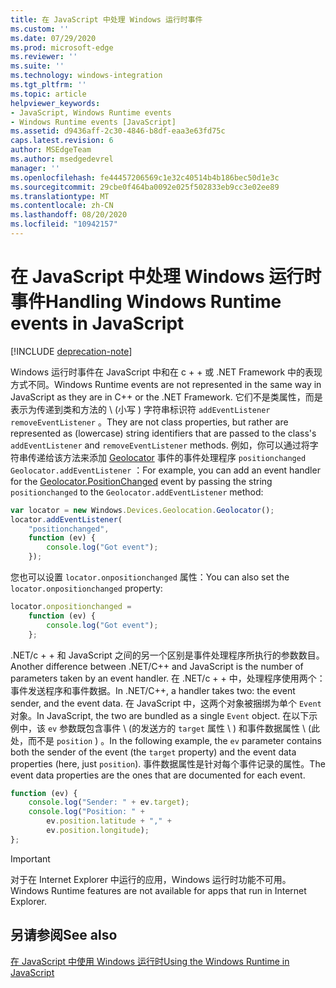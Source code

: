 ```yaml
---
title: 在 JavaScript 中处理 Windows 运行时事件
ms.custom: ''
ms.date: 07/29/2020
ms.prod: microsoft-edge
ms.reviewer: ''
ms.suite: ''
ms.technology: windows-integration
ms.tgt_pltfrm: ''
ms.topic: article
helpviewer_keywords:
- JavaScript, Windows Runtime events
- Windows Runtime events [JavaScript]
ms.assetid: d9436aff-2c30-4846-b8df-eaa3e63fd75c
caps.latest.revision: 6
author: MSEdgeTeam
ms.author: msedgedevrel
manager: ''
ms.openlocfilehash: fe44457206569c1e32c40514b4b186bec50d1e3c
ms.sourcegitcommit: 29cbe0f464ba0092e025f502833eb9cc3e02ee89
ms.translationtype: MT
ms.contentlocale: zh-CN
ms.lasthandoff: 08/20/2020
ms.locfileid: "10942157"
---
```

# <span data-ttu-id="73527-102">在 JavaScript 中处理 Windows 运行时事件</span><span class="sxs-lookup"><span data-stu-id="73527-102">Handling Windows Runtime events in JavaScript</span></span>  

[!INCLUDE [deprecation-note](../includes/legacy-edge-note.md)]  

<span data-ttu-id="73527-103">Windows 运行时事件在 JavaScript 中和在 c + + 或 .NET Framework 中的表现方式不同。</span><span class="sxs-lookup"><span data-stu-id="73527-103">Windows Runtime events are not represented in the same way in JavaScript as they are in C++ or the .NET Framework.</span></span>  <span data-ttu-id="73527-104">它们不是类属性，而是表示为传递到类和方法的 \ (小写 ) 字符串标识符 `addEventListener` `removeEventListener` 。</span><span class="sxs-lookup"><span data-stu-id="73527-104">They are not class properties, but rather are represented as \(lowercase\) string identifiers that are passed to the class's `addEventListener` and `removeEventListener` methods.</span></span>  <span data-ttu-id="73527-105">例如，你可以通过将字符串传递给该方法来添加 [Geolocator][UwpWindowsGeolocationGeolocatorDevicesPositionChanged] 事件的事件处理程序 `positionchanged` `Geolocator.addEventListener` ：</span><span class="sxs-lookup"><span data-stu-id="73527-105">For example, you can add an event handler for the [Geolocator.PositionChanged][UwpWindowsGeolocationGeolocatorDevicesPositionChanged] event by passing the string `positionchanged` to the `Geolocator.addEventListener` method:</span></span>  

```javascript  
var locator = new Windows.Devices.Geolocation.Geolocator();
locator.addEventListener(
    "positionchanged",
    function (ev) {
        console.log("Got event");
    });
```  

<span data-ttu-id="73527-106">您也可以设置 `locator.onpositionchanged` 属性：</span><span class="sxs-lookup"><span data-stu-id="73527-106">You can also set the `locator.onpositionchanged` property:</span></span>  

```javascript
locator.onpositionchanged =
    function (ev) {
        console.log("Got event");
    };
```  

<span data-ttu-id="73527-107">.NET/c + + 和 JavaScript 之间的另一个区别是事件处理程序所执行的参数数目。</span><span class="sxs-lookup"><span data-stu-id="73527-107">Another difference between .NET/C++ and JavaScript is the number of parameters taken by an event handler.</span></span>  <span data-ttu-id="73527-108">在 .NET/c + + 中，处理程序使用两个：事件发送程序和事件数据。</span><span class="sxs-lookup"><span data-stu-id="73527-108">In .NET/C++, a handler takes two:  the event sender, and the event data.</span></span>  <span data-ttu-id="73527-109">在 JavaScript 中，这两个对象被捆绑为单个 `Event` 对象。</span><span class="sxs-lookup"><span data-stu-id="73527-109">In JavaScript, the two are bundled as a single `Event` object.</span></span>  <span data-ttu-id="73527-110">在以下示例中，该 `ev` 参数既包含事件 \ (的发送方的 `target` 属性 \ ) 和事件数据属性 \ (此处，而不是 `position` ) 。</span><span class="sxs-lookup"><span data-stu-id="73527-110">In the following example, the `ev` parameter contains both the sender of the event \(the `target` property\) and the event data properties \(here, just `position`\).</span></span>  <span data-ttu-id="73527-111">事件数据属性是针对每个事件记录的属性。</span><span class="sxs-lookup"><span data-stu-id="73527-111">The event data properties are the ones that are documented for each event.</span></span>  

```javascript
function (ev) {
    console.log("Sender: " + ev.target);
    console.log("Position: " +
        ev.position.latitude + "," +
        ev.position.longitude);
};
```  

> [!IMPORTANT]
> <span data-ttu-id="73527-112">对于在 Internet Explorer 中运行的应用，Windows 运行时功能不可用。</span><span class="sxs-lookup"><span data-stu-id="73527-112">Windows Runtime features are not available for apps that run in Internet Explorer.</span></span>  

## <span data-ttu-id="73527-113">另请参阅</span><span class="sxs-lookup"><span data-stu-id="73527-113">See also</span></span>  

[<span data-ttu-id="73527-114">在 JavaScript 中使用 Windows 运行时</span><span class="sxs-lookup"><span data-stu-id="73527-114">Using the Windows Runtime in JavaScript</span></span>][WindowsRuntimeJavascript]  

 <!-- links -->  

[WindowsRuntimeJavascript]: ./using-the-windows-runtime-in-javascript.md "在 JavaScript | 中使用 Windows 运行时Microsoft 文档"  

[UwpWindowsGeolocationGeolocatorDevicesPositionChanged]: /uwp/api/Windows.Devices.Geolocation.Geolocator#Windows_Devices_Geolocation_Geolocator_PositionChanged "Geolocator 类 |Microsoft 文档"  
